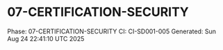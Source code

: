 # 07-CERTIFICATION-SECURITY
Phase: 07-CERTIFICATION-SECURITY
CI: CI-SD001-005
Generated: Sun Aug 24 22:41:10 UTC 2025
